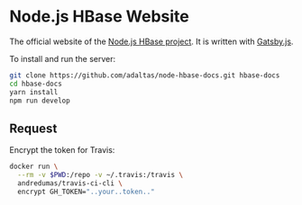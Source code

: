 
# Node.js HBase Website

The official website of the [Node.js HBase project](https://github.com/adaltas/node-nikita). It is written with [Gatsby.js](https://www.gatsbyjs.org/).

To install and run the server:

```bash
git clone https://github.com/adaltas/node-hbase-docs.git hbase-docs
cd hbase-docs
yarn install
npm run develop
```

## Request

Encrypt the token for Travis:

```bash
docker run \
  --rm -v $PWD:/repo -v ~/.travis:/travis \
  andredumas/travis-ci-cli \
  encrypt GH_TOKEN="..your..token.."
```
